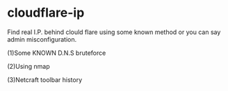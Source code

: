 cloudflare-ip
=============

Find real I.P. behind clould flare using some known method or you can say admin misconfiguration.

(1)Some KNOWN D.N.S bruteforce

(2)Using nmap

(3)Netcraft toolbar history
